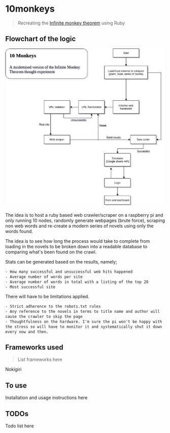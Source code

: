 # 10monkeys
> Recreating the [Infinite monkey theorem](https://en.wikipedia.org/wiki/Infinite_monkey_theorem) using Ruby

## Flowchart of the logic

![10 monkeys flowchart](images/10monkeys.jpg)

The idea is to host a ruby based web crawler/scraper on a raspberry pi and only running 10 nodes, randomly generate webpages (brute force), scraping non web words and re-create a modern series of novels using only the words found. 

The idea is to see how long the process would take to complete from loading in the novels to be broken down into a readable database to comparing what's been found on the crawl. 

Stats can be generated based on the results, namely;
    
    - How many successful and unsuccessful web hits happened
    - Average number of words per site
    - Average number of words in total with a listing of the top 20
    - Most successful site

There will have to be limitations applied. 
  
    - Strict adherence to the robots.txt rules
    - Any reference to the novels in terms to title name and author will cause the crawler to skip the page
    - Thoughtfulness on the hardware. I'm sure the pi won't be happy with the stress so will have to monitor it and systematically shut it down every now and then.

## Frameworks used

> List frameworks here

Nokigiri

## To use

Installation and usage instructions here

## TODOs

Todo list here

